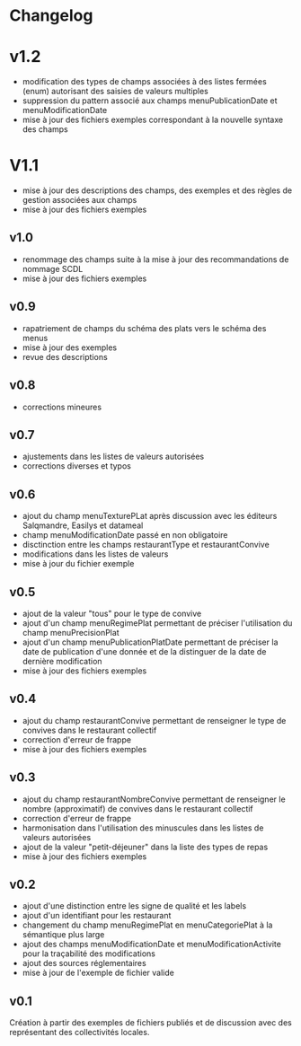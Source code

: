 <MenuSchema />

# Changelog

# v1.2 

* modification des types de champs associées à des listes fermées (enum) autorisant des saisies de valeurs multiples
* suppression du pattern associé aux champs menuPublicationDate et menuModificationDate
* mise à jour des fichiers exemples correspondant à la nouvelle syntaxe des champs
 
# V1.1

* mise à jour des descriptions des champs, des exemples et des règles de gestion associées aux champs
* mise à jour des fichiers exemples

## v1.0

* renommage des champs suite à la mise à jour des recommandations de nommage SCDL
* mise à jour des fichiers exemples


## v0.9

* rapatriement de champs du schéma des plats vers le schéma des menus
* mise à jour des exemples
* revue des descriptions

## v0.8

* corrections mineures

## v0.7 

* ajustements dans les listes de valeurs autorisées
* corrections diverses et typos

## v0.6

* ajout du champ menuTexturePLat après discussion avec les éditeurs Salqmandre, Easilys et datameal
* champ menuModificationDate passé en non obligatoire
* disctinction entre les champs restaurantType et restaurantConvive
* modifications dans les listes de valeurs
* mise à jour du fichier exemple

## v0.5

* ajout de la valeur "tous" pour le type de convive
* ajout d'un champ menuRegimePlat permettant de préciser l'utilisation du champ menuPrecisionPlat
* ajout d'un champ menuPublicationPlatDate permettant de préciser la date de publication d'une donnée et de la distinguer de la date de dernière modification
* mise à jour des fichiers exemples

## v0.4

* ajout du champ restaurantConvive permettant de renseigner le type de convives dans le restaurant collectif
* correction d'erreur de frappe
* mise à jour des fichiers exemples

## v0.3

* ajout du champ restaurantNombreConvive permettant de renseigner le nombre (approximatif) de convives dans le restaurant collectif
* correction d'erreur de frappe
* harmonisation dans l'utilisation des minuscules dans les listes de valeurs autorisées
* ajout de la valeur "petit-déjeuner" dans la liste des types de repas
* mise à jour des fichiers exemples

## v0.2

* ajout d'une distinction entre les signe de qualité et les labels
* ajout d'un identifiant pour les restaurant
* changement du champ menuRegimePlat en menuCategoriePlat à la sémantique plus large
* ajout des champs menuModificationDate et menuModificationActivite pour la traçabilité des modifications
* ajout des sources réglementaires
* mise à jour de l'exemple de fichier valide

## v0.1

Création à partir des exemples de fichiers publiés et de discussion avec des représentant des collectivités locales.